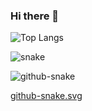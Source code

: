 ### Hi there 👋

![Top Langs](https://github-readme-stats.vercel.app/api/top-langs/?username=BigBaiDog&locale=cn&layout=compact)

![snake](https://cdn.jsdelivr.net/gh/BigBaiDog/BigBaiDog/assets/github-contribution-grid-snake.svg)

<picture>
  <source media="(prefers-color-scheme: dark)" srcset="github-snake-dark.svg" />
  <source media="(prefers-color-scheme: light)" srcset="[github-snake.svg](https://raw.githubusercontent.com/BigBaiDog/BigBaiDog/refs/heads/output/github-contribution-grid-snake.svg)" />
  <img alt="github-snake" src="[github-snake.svg](https://raw.githubusercontent.com/BigBaiDog/BigBaiDog/refs/heads/output/github-contribution-grid-snake.svg)" />
</picture>

[github-snake.svg](https://raw.githubusercontent.com/BigBaiDog/BigBaiDog/refs/heads/output/github-contribution-grid-snake.svg)
